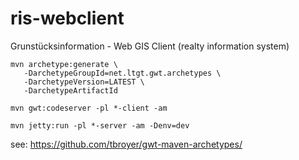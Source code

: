 # ris-webclient
Grunstücksinformation - Web GIS Client (realty information system)

```
mvn archetype:generate \
   -DarchetypeGroupId=net.ltgt.gwt.archetypes \
   -DarchetypeVersion=LATEST \
   -DarchetypeArtifactId
```

```
mvn gwt:codeserver -pl *-client -am
```

```
mvn jetty:run -pl *-server -am -Denv=dev
```

see: https://github.com/tbroyer/gwt-maven-archetypes/